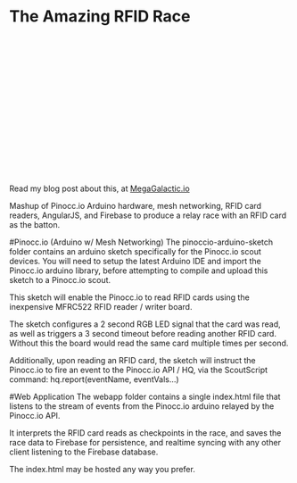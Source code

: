 The Amazing RFID Race
=====================

<div style="background-image: url(http://megagalactic.io/content/images/2014/12/IMG_20141205_120411.jpg); width 100%; height: 250px;">&nbsp;</div>

Read my blog post about this, at [MegaGalactic.io](http://megagalactic.io/the-amazing-rfid-race/)

Mashup of Pinocc.io Arduino hardware, mesh networking, RFID card readers, AngularJS, and Firebase to produce a relay race with an RFID card as the batton.

#Pinocc.io (Arduino w/ Mesh Networking)
The pinoccio-arduino-sketch folder contains an arduino sketch specifically for the Pinocc.io scout devices.  You will need to setup the latest Arduino IDE and import the Pinocc.io arduino library, before attempting to compile and upload this sketch to a Pinocc.io scout.

This sketch will enable the Pinocc.io to read RFID cards using the inexpensive MFRC522 RFID reader / writer board.

The sketch configures a 2 second RGB LED signal that the card was read, as well as triggers a 3 second timeout before reading another RFID card.  Without this the board would read the same card multiple times per second.

Additionally, upon reading an RFID card, the sketch will instruct the Pinocc.io to fire an event to the Pinocc.io API / HQ, via the ScoutScript command: hq.report(eventName, eventVals...)

#Web Application
The webapp folder contains a single index.html file that listens to the stream of events from the Pinocc.io arduino relayed by the Pinocc.io API.

It interprets the RFID card reads as checkpoints in the race, and saves the race data to Firebase for persistence, and realtime syncing with any other client listening to the Firebase database.

The index.html may be hosted any way you prefer.
